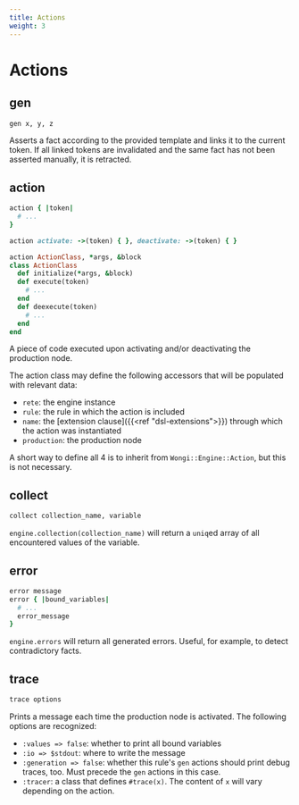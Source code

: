 ```yaml
---
title: Actions
weight: 3
---
```


# Actions

## gen

```ruby
gen x, y, z
```

Asserts a fact according to the provided template and links it to the current token. If all linked tokens are invalidated and the same fact has not been asserted manually, it is retracted.

## action

```ruby
action { |token|
  # ...
}

action activate: ->(token) { }, deactivate: ->(token) { }

action ActionClass, *args, &block
class ActionClass
  def initialize(*args, &block)
  def execute(token)
    # ...
  end
  def deexecute(token)
    # ...
  end
end
```

A piece of code executed upon activating and/or deactivating the production node.

The action class may define the following accessors that will be populated with relevant data:

* `rete`: the engine instance
* `rule`: the rule in which the action is included
* `name`: the [extension clause]({{<ref "dsl-extensions">}}) through which the action was instantiated
* `production`: the production node

A short way to define all 4 is to inherit from `Wongi::Engine::Action`, but this is not necessary.

## collect

```ruby
collect collection_name, variable
```
`engine.collection(collection_name)` will return a `uniq`ed array of all encountered values of the variable.

## error

```ruby
error message
error { |bound_variables|
  # ...
  error_message
}
```

`engine.errors` will return all generated errors. Useful, for example, to detect contradictory facts.

## trace

```ruby
trace options
```

Prints a message each time the production node is activated. The following options are recognized:

* `:values => false`: whether to print all bound variables
* `:io => $stdout`: where to write the message
* `:generation => false`: whether this rule's `gen` actions should print debug traces, too. Must precede the `gen` actions in this case.
* `:tracer`: a class that defines `#trace(x)`. The content of `x` will vary depending on the action.

